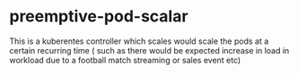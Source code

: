 # preemptive-pod-scalar
This is a kuberentes controller which scales would scale the pods at a certain recurring time ( such as there would be expected increase in load in workload due to a football match streaming or sales event etc)
